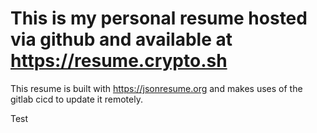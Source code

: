 # This is my personal resume hosted via github and available at https://resume.crypto.sh

This resume is built with https://jsonresume.org and makes uses of the gitlab cicd to update it remotely.

Test
